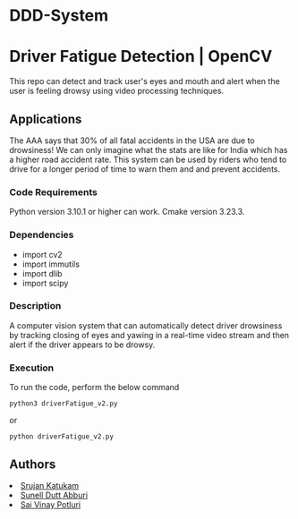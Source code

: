 # DDD-System
# Driver Fatigue Detection | OpenCV
This repo can detect and track user's eyes and mouth and alert when the user is feeling drowsy using video processing techniques.

## Applications
The AAA says that 30% of all fatal accidents in the USA are due to drowsiness! We can only imagine what the stats are like for India which has a higher road accident rate. This system can be used by riders who tend to drive for a longer period of time to warn them and and prevent accidents.

### Code Requirements
Python version 3.10.1 or higher can work. 
Cmake version 3.23.3.

### Dependencies

- import cv2
- import immutils
- import dlib
- import scipy

### Description
A computer vision system that can automatically detect driver drowsiness by tracking closing of eyes and yawing in a real-time video stream and then alert if the driver appears to be drowsy.

### Execution
To run the code, perform the below command
```
python3 driverFatigue_v2.py
```
or
```
python driverFatigue_v2.py
```
## Authors

<li><a href="https://www.linkedin.com/in/katukam-srujan/">Srujan Katukam</a></li>
<li><a href="https://www.linkedin.com/in/sunell-dutt-abburi-39211a229/">Sunell Dutt Abburi</a></li>
<li><a href="https://www.linkedin.com/in/sai-vinay-potluri-b2707a215/">Sai Vinay Potluri</a></li>

